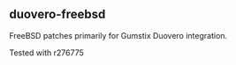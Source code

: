 ## duovero-freebsd

FreeBSD patches primarily for Gumstix Duovero integration.

Tested with r276775

